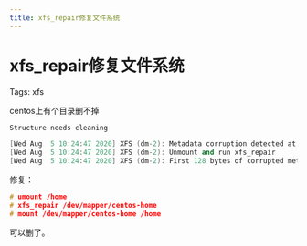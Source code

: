 ```yaml
---
title: xfs_repair修复文件系统
---
```


# xfs_repair修复文件系统

Tags: xfs

centos上有个目录删不掉

```cpp
Structure needs cleaning
```

```cpp
[Wed Aug  5 10:24:47 2020] XFS (dm-2): Metadata corruption detected at xfs_dinode_verify+0x226/0x4e0 [xfs], inode 0x20340938 dinode
[Wed Aug  5 10:24:47 2020] XFS (dm-2): Unmount and run xfs_repair
[Wed Aug  5 10:24:47 2020] XFS (dm-2): First 128 bytes of corrupted metadata buffer:
```

修复：

```cpp
# umount /home
# xfs_repair /dev/mapper/centos-home
# mount /dev/mapper/centos-home /home
```

可以删了。